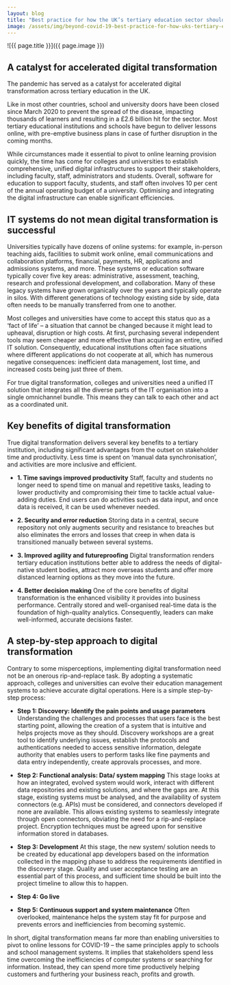 ```yaml
---
layout: blog
title: "Best practice for how the UK’s tertiary education sector should approach digital transformation"
image: /assets/img/beyond-covid-19-best-practice-for-how-uks-tertiary-education-sector-should-approach-digital-transformation.jpg
---
```

![{{ page.title }}]({{ page.image }})

## A catalyst for accelerated digital transformation
The pandemic has served as a catalyst for accelerated digital transformation across tertiary education in the UK.

Like in most other countries, school and university doors have been closed since March 2020 to prevent the spread of the disease, impacting thousands of learners and resulting in a £2.6 billion hit for the sector. Most tertiary educational institutions and schools have begun to deliver lessons online, with pre-emptive business plans in case of further disruption in the coming months.

While circumstances made it essential to pivot to online learning provision quickly, the time has come for colleges and universities to establish comprehensive, unified digital infrastructures to support their stakeholders, including faculty, staff, administrators and students. Overall, software for education to support faculty, students, and staff often involves 10 per cent of the annual operating budget of a university. Optimising and integrating the digital infrastructure can enable significant efficiencies.

## IT systems do not mean digital transformation is successful
Universities typically have dozens of online systems: for example, in-person teaching aids, facilities to submit work online, email communications and collaboration platforms, financial, payments, HR, applications and admissions systems, and more. These systems or education software typically cover five key areas: administrative, assessment, teaching, research and professional development, and collaboration. Many of these legacy systems have grown organically over the years and typically operate in silos. With different generations of technology existing side by side, data often needs to be manually transferred from one to another.

Most colleges and universities have come to accept this status quo as a ‘fact of life’ – a situation that cannot be changed because it might lead to upheaval, disruption or high costs. At first, purchasing several independent tools may seem cheaper and more effective than acquiring an entire, unified IT solution. Consequently, educational institutions often face situations where different applications do not cooperate at all, which has numerous negative consequences: inefficient data management, lost time, and increased costs being just three of them.

For true digital transformation, colleges and universities need a unified IT solution that integrates all the diverse parts of the IT organisation into a single omnichannel bundle. This means they can talk to each other and act as a coordinated unit.

## Key benefits of digital transformation
True digital transformation delivers several key benefits to a tertiary institution, including significant advantages from the outset on stakeholder time and productivity. Less time is spent on ‘manual data synchronisation’, and activities are more inclusive and efficient.

- **1. Time savings improved productivity**
Staff, faculty and students no longer need to spend time on manual and repetitive tasks, leading to lower productivity and compromising their time to tackle actual value-adding duties. End users can do activities such as data input, and once data is received, it can be used whenever needed.

- **2. Security and error reduction**
Storing data in a central, secure repository not only augments security and resistance to breaches but also eliminates the errors and losses that creep in when data is transitioned manually between several systems.

- **3. Improved agility and futureproofing**
Digital transformation renders tertiary education institutions better able to address the needs of digital-native student bodies, attract more overseas students and offer more distanced learning options as they move into the future.

- **4. Better decision making**
One of the core benefits of digital transformation is the enhanced visibility it provides into business performance. Centrally stored and well-organised real-time data is the foundation of high-quality analytics. Consequently, leaders can make well-informed, accurate decisions faster.


## A step-by-step approach to digital transformation
Contrary to some misperceptions, implementing digital transformation need not be an onerous rip-and-replace task. By adopting a systematic approach, colleges and universities can evolve their education management systems to achieve accurate digital operations. Here is a simple step-by-step process:

- **Step 1: Discovery: Identify the pain points and usage parameters**
Understanding the challenges and processes that users face is the best starting point, allowing the creation of a system that is intuitive and helps projects move as they should. Discovery workshops are a great tool to identify underlying issues, establish the protocols and authentications needed to access sensitive information, delegate authority that enables users to perform tasks like fine payments and data entry independently, create approvals processes, and more.

- **Step 2: Functional analysis: Data/ system mapping**
This stage looks at how an integrated, evolved system would work, interact with different data repositories and existing solutions, and where the gaps are. At this stage, existing systems must be analysed, and the availability of system connectors (e.g. APIs) must be considered, and connectors developed if none are available. This allows existing systems to seamlessly integrate through open connectors, obviating the need for a rip-and-replace project. Encryption techniques must be agreed upon for sensitive information stored in databases.

- **Step 3: Development**
At this stage, the new system/ solution needs to be created by educational app developers based on the information collected in the mapping phase to address the requirements identified in the discovery stage. Quality and user acceptance testing are an essential part of this process, and sufficient time should be built into the project timeline to allow this to happen.

- **Step 4: Go live**

- **Step 5: Continuous support and system maintenance**
Often overlooked, maintenance helps the system stay fit for purpose and prevents errors and inefficiencies from becoming systemic.

In short, digital transformation means far more than enabling universities to pivot to online lessons for COVID-19 – the same principles apply to schools and school management systems. It implies that stakeholders spend less time overcoming the inefficiencies of computer systems or searching for information. Instead, they can spend more time productively helping customers and furthering your business reach, profits and growth.
